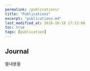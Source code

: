 ```yaml
---
permalink: /publications/
title: "Publications"
excerpt: "publications.md"
last_modified_at: 2018-10-18 17:13:00
toc: true
tags: [publication]
---
```


## Journal
쓸내용들
